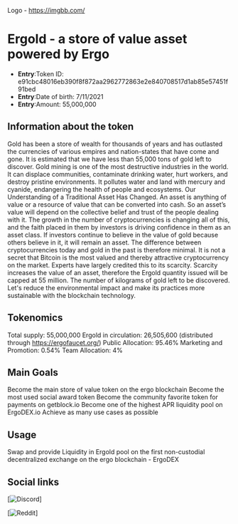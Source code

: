 Logo - https://imgbb.com/

# Ergold - a store of value asset powered by Ergo


- **Entry**:Token ID: 	e91cbc48016eb390f8f872aa2962772863e2e840708517d1ab85e57451f91bed
- **Entry**:Date of birth: 	7/11/2021
- **Entry**:Amount: 	55,000,000

## Information about the token

Gold has been a store of wealth for thousands of years and has outlasted the currencies of various empires and nation-states that have come and gone. It is estimated that we have less than 55,000 tons of gold left to discover. Gold mining is one of the most destructive industries in the world. It can displace communities, contaminate drinking water, hurt workers, and destroy pristine environments. It pollutes water and land with mercury and cyanide, endangering the health of people and ecosystems.
Our Understanding of a Traditional Asset Has Changed.
An asset is anything of value or a resource of value that can be converted into cash. So an asset’s value will depend on the collective belief and trust of the people dealing with it. 
The growth in the number of cryptocurrencies is changing all of this, and the faith placed in them by investors is driving confidence in them as an asset class. If investors continue to believe in the value of gold because others believe in it, it will remain an asset. The difference between cryptocurrencies today and gold in the past is therefore minimal.
It is not a secret that Bitcoin is the most valued and thereby attractive cryptocurrency on the market. Experts have largely credited this to its scarcity. 
Scarcity increases the value of an asset, therefore the Ergold quantity issued will be capped at 55 million. The number of kilograms of gold left to be discovered. 
Let's reduce the environmental impact and make its practices more sustainable with the blockchain technology.

## Tokenomics

Total supply: 55,000,000 
Ergold in circulation: 26,505,600 (distributed through https://ergofaucet.org/)
Public Allocation: 95.46%
Marketing and Promotion: 0.54%
Team Allocation: 4%

## Main Goals

Become the main store of value token on the ergo blockchain
Become the most used social award token
Become the community favorite token for payments on getblock.io
Become one of the highest APR liquidity pool on ErgoDEX.io
Achieve as many use cases as possible

## Usage

Swap and provide Liquidity in Ergold pool on the first non-custodial decentralized exchange on the ergo blockchain - ErgoDEX

## Social links

[![Discord](https://discord.gg/f5k2rTCFrN)]

[![Reddit](https://www.reddit.com/r/ergold/)]
